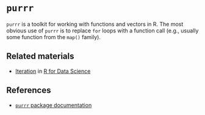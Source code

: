 # `purrr`

`purrr` is a toolkit for working with functions and vectors in R. The most
obvious use of `purrr` is to replace `for` loops with a function call (e.g.,
usually some function from the `map()` family).

## Related materials

* [Iteration][1] in [R for Data Science][2]

## References

* [`purrr` package documentation][3]

[1]: http://r4ds.had.co.nz/iteration.html
[2]: http://r4ds.had.co.nz/
[3]: http://purrr.tidyverse.org/index.html
